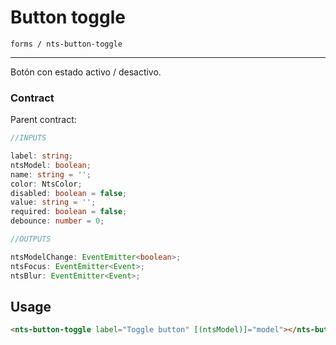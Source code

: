 # Button toggle
```forms / nts-button-toggle```

---
Botón con estado activo / desactivo.

### Contract
Parent contract: 

```typescript
//INPUTS

label: string;
ntsModel: boolean;
name: string = '';
color: NtsColor;
disabled: boolean = false;
value: string = '';
required: boolean = false;
debounce: number = 0;

//OUTPUTS

ntsModelChange: EventEmitter<boolean>;
ntsFocus: EventEmitter<Event>;
ntsBlur: EventEmitter<Event>;
```

## Usage
```html
<nts-button-toggle label="Toggle button" [(ntsModel)]="model"></nts-button-toggle>
```
